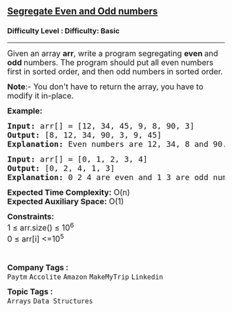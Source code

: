 <h2><a href="https://www.geeksforgeeks.org/problems/segregate-even-and-odd-numbers4629/1?page=1&category=Arrays&sortBy=difficulty">Segregate Even and Odd numbers</a></h2><h3>Difficulty Level : Difficulty: Basic</h3><hr><div class="problems_problem_content__Xm_eO"><p><span style="font-size: 18px;">Given an array <strong>a</strong><strong>rr</strong>, write a program segregating <strong>even </strong>and <strong>odd </strong>numbers. The program should put all even numbers first in sorted order, and then odd numbers in sorted order.</span></p>
<p><span style="font-size: 18px;"><strong>Note</strong>:- You don't have to return the array, you have to modify it in-place.</span></p>
<p><span style="font-size: 18px;"><strong>Example:</strong></span></p>
<pre><span style="font-size: 18px;"><strong>Input: </strong>arr[] = [12, 34, 45, 9, 8, 90, 3]
<strong>Output:</strong> [8, 12, 34, 90, 3, 9, 45]
<strong>Explanation:</strong> Even numbers are 12, 34, 8 and 90. Rest are odd numbers.
</span></pre>
<pre><span style="font-size: 18px;"><strong>Input:</strong> arr[] = [0, 1, 2, 3, 4]
<strong>Output:</strong> [0, 2, 4, 1, 3]
<strong>Explanation:</strong> 0 2 4 are even and 1 3 are odd numbers.</span></pre>
<p><span style="font-size: 18px;"><strong>Expected Time Complexity:</strong> O(n)<br><strong>Expected Auxiliary Space:</strong> O(1)</span></p>
<p><span style="font-size: 18px;"><strong>Constraints:</strong><br>1 ≤ arr.size() ≤ 10<sup>6</sup><br>0 ≤ arr[i] &lt;=10<sup>5</sup></span></p>
<p>&nbsp;</p></div><p><span style=font-size:18px><strong>Company Tags : </strong><br><code>Paytm</code>&nbsp;<code>Accolite</code>&nbsp;<code>Amazon</code>&nbsp;<code>MakeMyTrip</code>&nbsp;<code>Linkedin</code>&nbsp;<br><p><span style=font-size:18px><strong>Topic Tags : </strong><br><code>Arrays</code>&nbsp;<code>Data Structures</code>&nbsp;